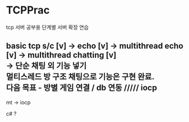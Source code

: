 # TCPPrac

tcp 서버 공부용 단계별 서버 확장 연습


basic tcp s/c [v] -> echo [v] -> multithread echo [v] -> multithread chatting [v] </br>
-> 단순 채팅 외 기능 넣기 </br>
멀티스레드 방 구조 채팅으로 기능은 구현 완료. </br>
다음 목표 - 방별 게임 연결 / db 연동    /////   iocp
-------------------------------------------------------------------------------------------

mt -> iocp

c# ?
